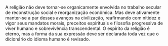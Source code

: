 ﻿A religião não deve tornar-se organicamente envolvida no trabalho secular de reconstrução social e reorganização econômica. Mas deve ativamente manter-se a par desses avanços na civilização, reafirmando com nitidez e vigor seus mandatos morais, preceitos espirituais e filosofia progressiva de viver humano e sobrevivência transcendental. O espírito da religião é eterno, mas a forma da sua expressão deve ser declarada toda vez que o dicionário do idioma humano é revisado.
